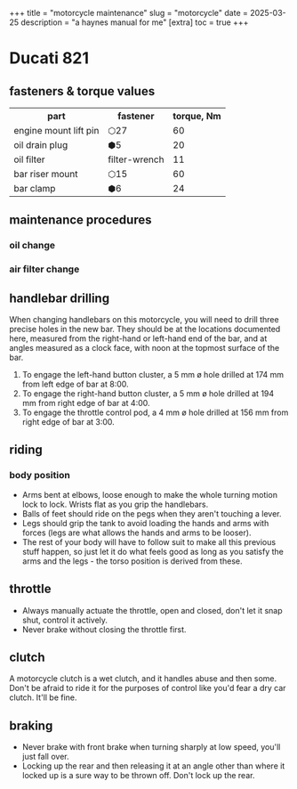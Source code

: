 +++
title = "motorcycle maintenance"
slug = "motorcycle"
date = 2025-03-25
description = "a haynes manual for me"
[extra]
  toc = true
+++

# Ducati 821

## fasteners & torque values
<div>
<table>
  <tr>
    <th>part</th>
    <th>fastener</th>
    <th>torque, Nm</th>
  </tr>
  <tr>
    <td>engine mount lift pin</td>
    <td>⬡27</td>
    <td>60</td>
  </tr>
  <tr>
    <td>oil drain plug</td>
    <td>⬢5</td>
    <td>20</td>
  </tr>
  <tr>
    <td>oil filter</td>
    <td>filter-wrench</td>
    <td>11</td>
  </tr>
  <tr>
    <td>bar riser mount</td>
    <td>⬡15</td>
    <td>60</td>
  </tr>
  <tr>
    <td>bar clamp</td>
    <td>⬢6</td>
    <td>24</td>
  </tr>
</table>
</div>

## maintenance procedures
### oil change
### air filter change

## handlebar drilling
When changing handlebars on this motorcycle, you will need to drill three precise holes in the new bar. They should be at the locations documented here, measured from the right-hand or left-hand end of the bar, and at angles measured as a clock face, with noon at the topmost surface of the bar.

1. To engage the left-hand button cluster, a 5 mm ø hole drilled at 174 mm from left edge of bar at 8:00.
2. To engage the right-hand button cluster, a 5 mm ø hole drilled at 194 mm from right edge of bar at 4:00.
4. To engage the throttle control pod, a 4 mm ø hole drilled at 156 mm from right edge of bar at 3:00.

## riding
### body position
* Arms bent at elbows, loose enough to make the whole turning motion lock to lock. Wrists flat as you grip the handlebars.
* Balls of feet should ride on the pegs when they aren't touching a lever.
* Legs should grip the tank to avoid loading the hands and arms with forces (legs are what allows the hands and arms to be looser).
* The rest of your body will have to follow suit to make all this previous stuff happen, so just let it do what feels good as long as you satisfy the arms and the legs - the torso position is derived from these.

## throttle
* Always manually actuate the throttle, open and closed, don't let it snap shut, control it actively.
* Never brake without closing the throttle first.

## clutch
A motorcycle clutch is a wet clutch, and it handles abuse and then some. Don't be afraid to ride it for the purposes of control like you'd fear a dry car clutch. It'll be fine.

## braking
* Never brake with front brake when turning sharply at low speed, you'll just fall over.
* Locking up the rear and then releasing it at an angle other than where it locked up is a sure way to be thrown off. Don't lock up the rear.